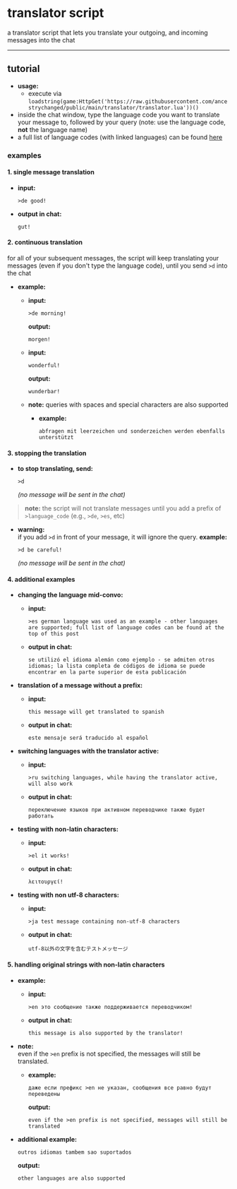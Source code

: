 
# translator script

a translator script that lets you translate your outgoing, and incoming messages into the chat

---

## tutorial

- **usage:**
  - execute via ``loadstring(game:HttpGet('https://raw.githubusercontent.com/ancestrychanged/public/main/translator/translator.lua'))()``
- inside the chat window, type the language code you want to translate your message to, followed by your query (note: use the language code, **not** the language name)  
- a full list of language codes (with linked languages) can be found [here](https://localizely.com/iso-639-1-list/)

### examples

#### 1. single message translation

- **input:**  
  ```
  >de good!
  ```

- **output in chat:**  
  ```
  gut!
  ```

#### 2. continuous translation

for all of your subsequent messages, the script will keep translating your messages (even if you don't type the language code), until you send `>d` into the chat

- **example:**
  - **input:**  
    ```
    >de morning!
    ```
    **output:**  
    ```
    morgen!
    ```

  - **input:**  
    ```
    wonderful!
    ```
    **output:**  
    ```
    wunderbar!
    ```

  - **note:** queries with spaces and special characters are also supported
    - **example:**  
      ```
      abfragen mit leerzeichen und sonderzeichen werden ebenfalls unterstützt
      ```

#### 3. stopping the translation

- **to stop translating, send:**
  ```
  >d
  ```
  *(no message will be sent in the chat)*

> **note:** the script will not translate messages until you add a prefix of `>language_code` (e.g., `>de`, `>es`, etc)

- **warning:**  
  if you add `>d` in front of your message, it will ignore the query.
  **example:**  
  ```
  >d be careful!
  ```
  *(no message will be sent in the chat)*

#### 4. additional examples

- **changing the language mid-convo:**
  - **input:**  
    ```
    >es german language was used as an example - other languages are supported; full list of language codes can be found at the top of this post
    ```
  - **output in chat:**  
    ```
    se utilizó el idioma alemán como ejemplo - se admiten otros idiomas; la lista completa de códigos de idioma se puede encontrar en la parte superior de esta publicación
    ```

- **translation of a message without a prefix:**
  - **input:**  
    ```
    this message will get translated to spanish
    ```
  - **output in chat:**  
    ```
    este mensaje será traducido al español
    ```

- **switching languages with the translator active:**
  - **input:**  
    ```
    >ru switching languages, while having the translator active, will also work
    ```
  - **output in chat:**  
    ```
    переключение языков при активном переводчике также будет работать
    ```

- **testing with non-latin characters:**
  - **input:**  
    ```
    >el it works!
    ```
  - **output in chat:**  
    ```
    λειτουργεί!
    ```

- **testing with non utf-8 characters:**
  - **input:**  
    ```
    >ja test message containing non-utf-8 characters
    ```
  - **output in chat:**  
    ```
    utf-8以外の文字を含むテストメッセージ
    ```

#### 5. handling original strings with non-latin characters

- **example:**
  - **input:**  
    ```
    >en это сообщение также поддерживается переводчиком!
    ```
  - **output in chat:**  
    ```
    this message is also supported by the translator!
    ```

- **note:**  
  even if the `>en` prefix is not specified, the messages will still be translated.
  - **example:**  
    ```
    даже если префикс >en не указан, сообщения все равно будут переведены
    ```
    **output:**  
    ```
    even if the >en prefix is ​​not specified, messages will still be translated
    ```

- **additional example:**  
  ```
  outros idiomas tambem sao suportados
  ```
  **output:**  
  ```
  other languages are also supported
